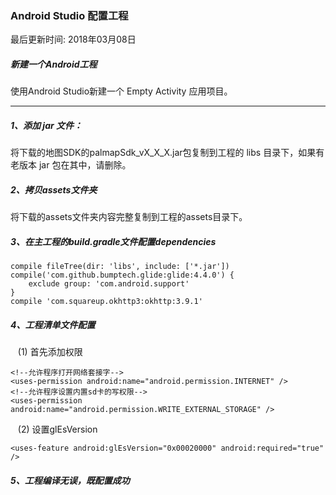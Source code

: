 ### Android Studio 配置工程
最后更新时间: 2018年03月08日


##### 新建一个Android工程

使用Android Studio新建一个 Empty Activity 应用项目。

---
##### 1、添加 jar 文件：

将下载的地图SDK的palmapSdk_vX_X_X.jar包复制到工程的 libs 目录下，如果有老版本 jar 包在其中，请删除。

##### 2、拷贝assets文件夹

将下载的assets文件夹内容完整复制到工程的assets目录下。

##### 3、在主工程的build.gradle文件配置dependencies

```
compile fileTree(dir: 'libs', include: ['*.jar'])
compile('com.github.bumptech.glide:glide:4.4.0') {
    exclude group: 'com.android.support'
}
compile 'com.squareup.okhttp3:okhttp:3.9.1'
```

##### 4、工程清单文件配置

&nbsp;&nbsp;&nbsp;(1) 首先添加权限
```
<!--允许程序打开网络套接字-->
<uses-permission android:name="android.permission.INTERNET" />
<!--允许程序设置内置sd卡的写权限-->
<uses-permission android:name="android.permission.WRITE_EXTERNAL_STORAGE" />   
```
&nbsp;&nbsp;&nbsp;(2) 设置glEsVersion
```
<uses-feature android:glEsVersion="0x00020000" android:required="true" />
```

##### 5、工程编译无误，既配置成功